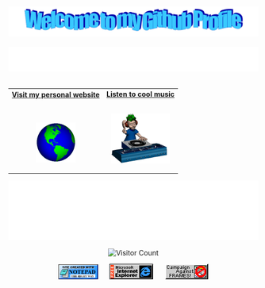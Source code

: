 <!-- "Hero" Header -->
<div align="center">
  <img src="https://github.com/antonsebastian/antonsebastian/blob/master/images/welcome.png?raw=true" style="max-width: 100%;" alt="Welcome to my Github Profile" />
  <br />
  <br />
  <img height="50" alt="My Name is Anton and I like PHP" src="images/personal_note.svg" />
  <br />
  <br />

</div>

<!-- Social -->
<table width="100%" align="center">
<tr>
<td align="center">
<a href="https://anton-seban.s3.ap-south-1.amazonaws.com/rezume-master/index.html#section-home">
<strong>Visit my personal website </strong>
<br />
<br />
<br />

<p>

<img alt="Globe" height="80" src="images/globe.gif">
</a>
</p>

</td>


<td align="center">
<a href="https://youtu.be/e8n1qDeAFtU">
<strong>Listen to cool music</strong>
<br />
<br />


<p>
<img height="100" alt="Music" src="images/music.gif"> 
</a>
</p>

</td>
</tr>
</table>

<!-- <div align="center">
<a href="https://github.com/antonsebastian/antonsebastian/issues/62#issuecomment-new"><img src="images/guestbook.svg"></a> 
</div> -->

<!-- Guestbook -->
<!-- | Name | Date | Message |
|---|---|---|
| <a href="https://github.com/BE-Pierzchala"><img width="24" src="https://avatars.githubusercontent.com/u/67645796?s=24&u=f9f468bf6b2f2c1e303eaada5cae3aeae72cc558&v=4" alt="BE-Pierzchala" /> BE-Pierzchala</a> |2/5/2023, 5:34:08 PM|Keep up the great work!|
| <a href="https://github.com/devxyzr"><img width="24" src="https://avatars.githubusercontent.com/u/99299512?s=24&u=9c8204e65cdccf34b49ce68350a9e058ef547855&v=4" alt="devxyzr" /> devxyzr</a> |1/31/2023, 9:44:33 PM|Hello|
| <a href="https://github.com/YaoSiQian"><img width="24" src="https://avatars.githubusercontent.com/u/29835749?s=24&v=4" alt="YaoSiQian" /> YaoSiQian</a> |1/28/2023, 2:57:50 PM|跨越长城，走向世界！<br />Across the Great Wall we can reach every corner in the world|
| <a href="https://github.com/krishnapriya-n"><img width="24" src="https://avatars.githubusercontent.com/u/101842284?s=24&u=4f0896da3c4d5201dea78128de97c8234c7ca8c2&v=4" alt="krishnapriya-n" /> krishnapriya-n</a> |1/22/2023, 7:41:55 AM|amazing 😎|
| <a href="https://github.com/ToguDV"><img width="24" src="https://avatars.githubusercontent.com/u/45081449?s=24&v=4" alt="ToguDV" /> ToguDV</a> |1/20/2023, 9:32:38 PM|hiiiiii| -->
<!-- /Guestbook -->

<!-- Footer -->

<div align="center">

<img height="120" alt="Thanks for visiting me" width="100%" src="https://raw.githubusercontent.com/antonsebastian/antonsebastian/master/images/marquee.svg" />
<br />

![Visitor Count](https://profile-counter.glitch.me/antonsebastian/count.svg)


<img src="https://raw.githubusercontent.com/antonsebastian/antonsebastian/master/images/notepad.gif" alt="Site created with Notepad" height="30" />
<!-- "margin-right: whatever;" -->
<span>&nbsp;&nbsp;&nbsp;&nbsp;</span>  
<img src="https://raw.githubusercontent.com/antonsebastian/antonsebastian/master/images/ie_logo.gif" alt="Microsoft Internet Explorer" />
<span>&nbsp;&nbsp;&nbsp;&nbsp;</span>  
<img src="https://raw.githubusercontent.com/antonsebastian/antonsebastian/master/images/noframes.gif" alt="Microsoft Internet Explorer" />

</div>
